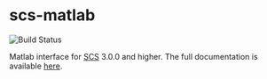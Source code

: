 scs-matlab
===

![Build Status](https://github.com/bodono/scs-matlab/actions/workflows/build.yml/badge.svg)

Matlab interface for [SCS](https://github.com/cvxgrp/scs) 3.0.0 and higher.
The full documentation is available [here](https://www.cvxgrp.org/scs/).
